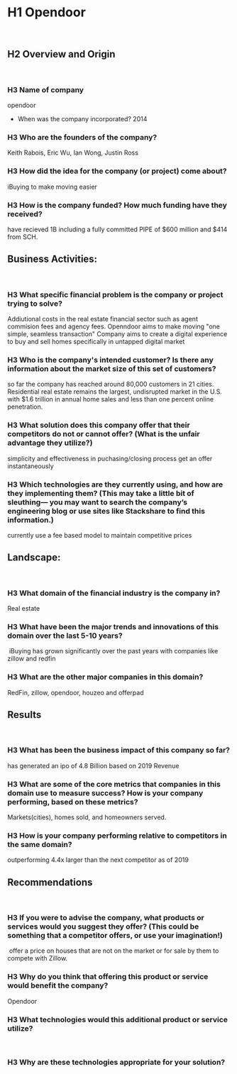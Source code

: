 # H1 Opendoor
​
## H2 Overview and Origin
​
 ### H3 Name of company
​opendoor
* When was the company incorporated?
​2014
 ### H3 Who are the founders of the company?
​Keith Rabois, Eric Wu, Ian Wong, Justin Ross
 ### H3 How did the idea for the company (or project) come about?
​iBuying to make moving easier
 ### H3 How is the company funded? How much funding have they received?
​have recieved 1B including a fully committed PIPE of $600 million and $414 from SCH.

## Business Activities:
​
 ### H3 What specific financial problem is the company or project trying to solve?
​Addiutional costs in the real estate financial sector such as agent commision fees and agency fees. Openndoor aims to make moving "one simple, seamless transaction"
Company aims to create a digital experience to buy and sell homes specifically in untapped digital market

### H3  Who is the company's intended customer?  Is there any information about the market size of this set of customers?
so far the company has reached around 80,000 customers in 21 cities. Residential real estate remains the largest, undisrupted market in the U.S. with $1.6 trillion in annual home sales and less than one percent online penetration. 
### H3 What solution does this company offer that their competitors do not or cannot offer? (What is the unfair advantage they utilize?)
simplicity and effectiveness in puchasing/closing process
​get an offer instantaneously 
### H3  Which technologies are they currently using, and how are they implementing them? (This may take a little bit of sleuthing–– you may want to search the company’s engineering blog or use sites like Stackshare to find this information.)
​currently use a fee based model to maintain competitive prices
​
## Landscape:
​
 ### H3 What domain of the financial industry is the company in?
​Real estate
### H3  What have been the major trends and innovations of this domain over the last 5-10 years?
​ iBuying has grown significantly over the past years with companies like zillow and redfin 

 ### H3 What are the other major companies in this domain?
​RedFin, zillow, opendoor, houzeo and offerpad
​
## Results
​
 ### H3 What has been the business impact of this company so far?
​has generated an ipo of 4.8 Billion based on 2019 Revenue
### H3  What are some of the core metrics that companies in this domain use to measure success? How is your company performing, based on these metrics?
​Markets(cities), homes sold, and homeowners served. 
 ### H3 How is your company performing relative to competitors in the same domain?
​outperforming 4.4x larger than the next competitor as of 2019 
​
## Recommendations
​
 ### H3 If you were to advise the company, what products or services would you suggest they offer? (This could be something that a competitor offers, or use your imagination!)
​ offer a price on houses that are not on the market or for sale by them to compete with Zillow.
 ### H3 Why do you think that offering this product or service would benefit the company?
​Opendoor 
 ### H3 What technologies would this additional product or service utilize?
​
 ### H3 Why are these technologies appropriate for your solution?
```
